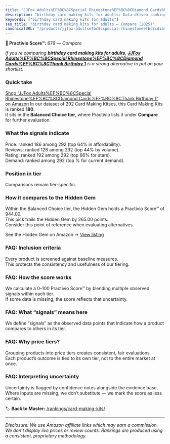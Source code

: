 ```yaml
---
title: "JJFox Adults%EF%BC%8CSpecial Rhinestone%EF%BC%8CDiamond Cards%EF%BC%8CThank Birthday 1"
description: "birthday card making kits for adults: Data-driven ranking using the Practivio Score™. Positioned by quality, value, demand, findability, momentum."
keywords: ["birthday card making kits for adults"]
seo_title: "birthday card making kits for adults — Compare (2025)"
canonicalURL: "/products/jjfox-adultsefbc8cspecial-rhinestoneefbc8cdiamond-cardsefbc8cthank-birthday-1-B0DL3MHRXX/"
---
```


**🛒 Practivio Score™:** 679 — _Compare_


*If you're comparing **birthday card making kits for adults**, **[JJFox Adults%EF%BC%8CSpecial Rhinestone%EF%BC%8CDiamond Cards%EF%BC%8CThank Birthday 1](https://www.amazon.com/dp/B0DL3MHRXX?tag=practivio-20)** is a strong alternative to put on your shortlist.*
### Quick take
[Shop “JJFox Adults%EF%BC%8CSpecial Rhinestone%EF%BC%8CDiamond Cards%EF%BC%8CThank Birthday 1” on Amazon](https://www.amazon.com/dp/B0DL3MHRXX?tag=practivio-20)
In our dataset of 292 Card Making Kitses, this Card Making Kits is ranked **180**.  
It sits in the **Balanced Choice tier**, where Practivio lists it under **Compare** for further evaluation.

### What the signals indicate
Price: ranked 186 among 292 (top 64% in affordability).  
Reviews: ranked 128 among 292 (top 44% by volume).  
Rating: ranked 192 among 292 (top 66% for stars).  
Demand: ranked  among 292 (top % for current demand).

### Position in tier
Comparisons remain tier-specific.

### How it compares to the Hidden Gem
Within the Balanced Choice tier, the Hidden Gem holds a Practivio Score™ of 944.00.  
This pick trails the Hidden Gem by 265.00 points.  
Consider this point of reference when evaluating alternatives.  

See the Hidden Gem on Amazon → [View listing](https://www.amazon.com/dp/B088NN5GD8?tag=practivio-20)

### FAQ: Inclusion criteria
Every product is screened against baseline measures.  
This protects the consistency and usefulness of our tiering.

### FAQ: How the score works
We calculate a 0–100 Practivio Score™ by blending multiple observed signals within each tier.  
If some data is missing, the score reflects that uncertainty.

### FAQ: What “signals” means here
We define “signals” as the observed data points that indicate how a product compares to others in its tier.

### FAQ: Why price tiers?
Grouping products into price tiers creates consistent, fair evaluations.  
Each product’s outcome is tied to its own tier, not to the entire market at once.

### FAQ: Interpreting uncertainty
Uncertainty is flagged by confidence notes alongside the evidence base.  
Where inputs are missing, we don’t substitute — we mark the score as less certain.

<!-- Missing template for Compare/CompareWithinPriceClass -->


🏷️ **Back to Master:** [/rankings/card-making-kits/](/rankings/card-making-kits/)

---
_Disclosure: We use Amazon affiliate links which may earn a commission. We don’t display live prices or review counts. Rankings are produced using a consistent, proprietary methodology._
